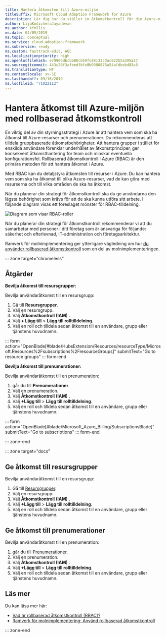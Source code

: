 ```yaml
---
title: Hantera åtkomsten till Azure-miljön
titleSuffix: Microsoft Cloud Adoption Framework for Azure
description: Lär dig hur du ställer in åtkomstkontroll för din Azure-miljö med rollbaserad åtkomstkontroll (RBAC).
author: LijuKodicheraJayadevan
ms.author: kfollis
ms.date: 04/09/2019
ms.topic: conceptual
ms.service: cloud-adoption-framework
ms.subservice: ready
ms.custom: fasttrack-edit, AQC
ms.localizationpriority: high
ms.openlocfilehash: e79966dbcbb00cb59fc88133c3ac62255a395a27
ms.sourcegitcommit: 443c28f3afeedfbfe8b9980875a54afdbebd83a8
ms.translationtype: HT
ms.contentlocale: sv-SE
ms.lasthandoff: 09/16/2019
ms.locfileid: "71022112"
---
```

# <a name="manage-access-to-your-azure-environment-with-role-based-access-controls"></a>Hantera åtkomst till Azure-miljön med rollbaserad åtkomstkontroll

En viktig del av din styrningsstrategi i Azure är att hantera vem som ska ha åtkomst till Azure-resurser och prenumerationer. Du rekommenderas att tilldela gruppbaserade åtkomstbehörigheter. Att hantera grupper i stället för enskilda användare förenklar underhållet av åtkomstprinciper, ger konsekvent åtkomsthantering för team och minskar eventuella konfigurationsfel. Rollbaserad åtkomstkontroll i Azure (RBAC) är den primära metoden för att hantera åtkomst i Azure.

Med RBAC kan du detaljstyra åtkomsten till resurser i Azure. Du kan hantera vem som ska ha åtkomst till olika Azure-resurser, vad de kan göra med resurserna och till vilka områden de ska ha åtkomst.

När du planerar din strategi för åtkomstkontroll ska du ge användarna den lägsta behörighet som krävs för att de ska kunna utföra sitt arbete. I följande diagram visas ett föreslaget mönster för RBAC-tilldelning.

![Diagram som visar RBAC-roller](./media/manage-access/role-examples.png)

När du planerar din strategi för åtkomstkontroll rekommenderar vi att du samarbetar med personer i ditt företag som är ansvariga för följande: säkerhet och efterlevnad, IT-administration och företagsarkitektur.

Ramverk för molnimplementering ger ytterligare vägledning om hur [du använder rollbaserad åtkomstkontroll](../azure-best-practices/roles.md) som en del av molnimplementeringen.

::: zone target="chromeless"

## <a name="actions"></a>Åtgärder

**Bevilja åtkomst till resursgrupper:**

Bevilja användaråtkomst till en resursgrupp:

1. Gå till **Resursgrupper**.
1. Välj en resursgrupp.
1. Välj **Åtkomstkontroll (IAM)** .
1. Välj **+ Lägg till** > **Lägg till rolltilldelning**.
1. Välj en roll och tilldela sedan åtkomst till en användare, grupp eller tjänstens huvudnamn.

::: form action="OpenBlade[#blade/HubsExtension/Resources/resourceType/Microsoft.Resources%2Fsubscriptions%2FresourceGroups]" submitText="Go to resource groups" ::: form-end

**Bevilja åtkomst till prenumerationer:**

Bevilja användaråtkomst till en prenumeration:

1. går du till **Prenumerationer**.
1. Välj en prenumeration.
1. Välj **Åtkomstkontroll (IAM)** .
1. Välj **+Lägg till** > **Lägg till rolltilldelning**.
1. Välj en roll och tilldela sedan åtkomst till en användare, grupp eller tjänstens huvudnamn.

::: form action="OpenBlade[#blade/Microsoft_Azure_Billing/SubscriptionsBlade]" submitText="Go to subscriptions" ::: form-end

::: zone-end

::: zone target="docs"

## <a name="grant-resource-group-access"></a>Ge åtkomst till resursgrupper

Bevilja användaråtkomst till en resursgrupp:

1. Gå till [Resursgrupper](https://portal.azure.com/#blade/HubsExtension/Resources/resourceType/Microsoft.Resources%2Fsubscriptions%2FresourceGroups).
1. Välj en resursgrupp.
1. Välj **Åtkomstkontroll (IAM)** .
1. Välj **+Lägg till** > **Lägg till rolltilldelning**.
1. Välj en roll och tilldela sedan åtkomst till en användare, grupp eller tjänstens huvudnamn.

## <a name="grant-subscription-access"></a>Ge åtkomst till prenumerationer

Bevilja användaråtkomst till en prenumeration:

1. går du till [Prenumerationer](https://portal.azure.com/#blade/Microsoft_Azure_Billing/SubscriptionsBlade).
1. Välj en prenumeration.
1. Välj **Åtkomstkontroll (IAM)** .
1. Välj **+Lägg till** > **Lägg till rolltilldelning**.
1. Välj en roll och tilldela sedan åtkomst till en användare, grupp eller tjänstens huvudnamn.

## <a name="learn-more"></a>Läs mer

Du kan läsa mer här:

- [Vad är rollbaserad åtkomstkontroll (RBAC)?](https://docs.microsoft.com/azure/role-based-access-control/overview)
- [Ramverk för molnimplementering: Använd rollbaserad åtkomstkontroll](../azure-best-practices/roles.md)

::: zone-end
